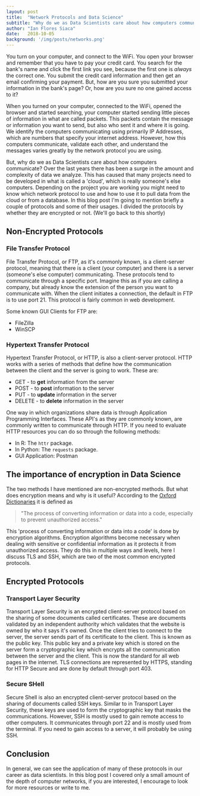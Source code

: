 ```yaml
---
layout: post
title:  "Network Protocols and Data Science"
subtitle: "Why do we as Data Scientists care about how computers communicate?"
author: "Ian Flores Siaca"
date:   2018-10-05
background: '/img/posts/networks.png'
---
```


  You turn on your computer, and connect to the WiFi. You open your browser and
remember that you have to pay your credit card. You search for the bank's name
and click the first link you see, because the first one is *always* the correct
one. You submit the credit card information and then get an email confirming
your payment. But, how are you sure you submitted your information in the bank's
page? Or, how are you sure no one gained access to it?

  When you turned on your computer, connected to the WiFi, opened the browser and
started searching, your computer started sending little pieces of information in
what are called packets. This packets contain the message or information you
want to send, but also who sent it and where it is going. We identify the
computers communicating using primarily IP Addresses, which are numbers that
specify your internet address. However, how this computers communicate, validate
each other, and understand the messages varies greatly by the network protocol
you are using.

  But, why do we as Data Scientists care about how computers communicate? Over
the last years there has been a surge in the amount and complexity of data we
analyze. This has caused that many projects need to be developed in
what is called a 'cloud', which is really someone's else computers. Depending on
the project you are working you might need to know which network protocol to
use and how to use it to pull data from the cloud or from a database. In this
blog post I'm going to mention briefly a couple of protocols and some of their
usages. I divided the protocols by whether they are encrypted or not.
(We'll go back to this shortly)

## Non-Encrypted Protocols

### File Transfer Protocol

File Transfer Protocol, or FTP, as it's commonly known, is a client-server
protocol, meaning that there is a client (your computer) and
there is a server (someone's else computer) communicating. These protocols tend
 to communicate through a specific port. Imagine this as if you are calling a
 company, but already know the extension of the person you want to communicate
  with. When the client initiates a connection, the default in FTP is to use
  port 21. This protocol is fairly common in web development.

Some known GUI Clients for FTP are:
* FileZilla
* WinSCP

### Hypertext Transfer Protocol

Hypertext Transfer Protocol, or HTTP, is also a client-server protocol.
HTTP works with a series of methods that define how the communication between
the client and the server is going to work. These are:

* GET - to **get** information from the server
* POST - to **post** information to the server
* PUT - to **update** information in the server
* DELETE - to **delete** information in the server

One way in which organizations share data is through Application Programming
Interfaces. These API's as they are commonly known, are commonly written to
communicate through HTTP. If you need to evaluate HTTP resources you can do
so through the following methods:

* In R: The `httr` package.
* In Python: The `requests` package.
* GUI Application: Postman

## The importance of encryption in Data Science
The two methods I have mentioned are non-encrypted methods. But what does
encryption means and why is it useful? According to the
[Oxford Dictionaries](https://en.oxforddictionaries.com/definition/encryption)
it is defined as

> "The process of converting information or data into a code,
especially to prevent unauthorized access."

This 'process of converting information or data into a code' is done by
encryption algorithms. Encryption algorithms become necessary when dealing with
sensitive or confidential information as it protects it from unauthorized
access. They do this in multiple ways and levels, here I discuss TLS and SSH,
which are two of the most common encrypted protocols.

## Encrypted Protocols

### Transport Layer Security

Transport Layer Security is an encrypted client-server protocol based on the
sharing of some documents called certificates. These are documents validated
by an independent authority which validates that the website is owned by who
it says it's owned. Once the client tries to connect to the server, the server
sends part of its certificate to the client. This is known as the public key.
This public key and a private key which is stored on the server form a
cryptographic key which encrypts all the communication between the server and
the client. This is now the standard for all web pages in the internet. TLS
connections are represented by HTTPS, standing for HTTP Secure and are done
by default through port 403.

### Secure SHell

Secure Shell is also an encrypted client-server protocol based on the sharing of
 documents called SSH keys. Similar to in Transport Layer Security, these keys
 are used to form the cryptographic key that masks the communications. However,
 SSH is mostly used to gain remote access to other computers. It communicates
 through port 22 and is mostly used from the terminal. If you need to gain
 access to a server, it will probably be using SSH.

## Conclusion

In general, we can see the application of many of these protocols in our career
as data scientists. In this blog post I covered only a small amount of the depth
of computer networks, if you are interested, I encourage to look for more
resources or write to me.
